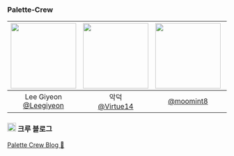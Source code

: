 ### Palette-Crew
|<img src="https://avatars.githubusercontent.com/u/74126467?v=4" width="150" height="150"/>|<img src="https://avatars.githubusercontent.com/u/122339395?v=4" width="150" height="150"/>|<img src="https://avatars.githubusercontent.com/u/112872644?v=4" width="150" height="150"/>|<img src="https://avatars.githubusercontent.com/u/22255663?v=4" width="150" height="150"/>|<img src="https://avatars.githubusercontent.com/u/107897788?v=4" width="150" height="150"/>|<img src="https://avatars.githubusercontent.com/u/129481600?v=4" width="150" height="150"/>|<img src="https://avatars.githubusercontent.com/u/176552063?v=4" width="150" height="150"/>|
|:-:|:-:|:-:|:-:|:-:|:-:|:-:|
|Lee Giyeon<br/>[@Leegiyeon](https://github.com/Leegiyeon)|악덕<br/>[@Virtue14](https://github.com/Virtue14)|[@moomint8](https://github.com/moomint8)|hyunwoo<br/>[@daersh](https://github.com/daersh)|[@kyulin-Kim](https://github.com/kyulin-Kim)|Jade<br/>[@noctesilente](https://github.com/noctesilente)|[@White-yop](https://github.com/White-yop)|

### <img src="https://noticon-static.tammolo.com/dgggcrkxq/image/upload/v1605926847/noticon/ku5wj788ubjwba7pecrw.png" width="20" /> 크루 블로그
[Palette Crew Blog 🥳](https://palette-crew.tistory.com)
